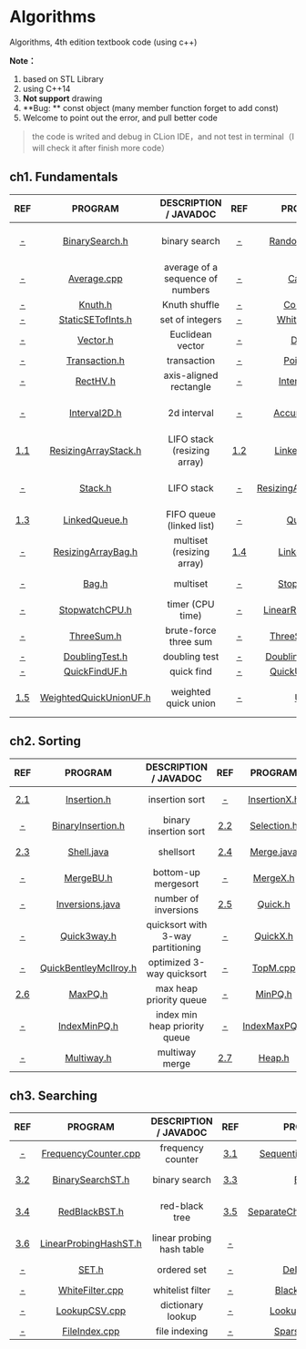 # Algorithms
Algorithms, 4th edition textbook code (using c++)

**Note：**

1. based on STL Library
2. using C++14
3. **Not support** drawing
4. **Bug: ** const object (many member function forget to add const)
4. Welcome to point out the error, and pull better code

> the code is writed and debug in CLion IDE，and not test in terminal（I will check it after finish more code）

## ch1. Fundamentals

|                             REF                              |                          PROGRAM                          |      DESCRIPTION / JAVADOC       |                             REF                              |                        PROGRAM                        |      DESCRIPTION / JAVADOC      |
| :----------------------------------------------------------: | :-------------------------------------------------------: | :------------------------------: | :----------------------------------------------------------: | :---------------------------------------------------: | :-----------------------------: |
|   [-](https://algs4.cs.princeton.edu/11model/index.php#-)    |         [BinarySearch.h](ch1/head/BinarySearch.h)         |          binary search           |   [-](https://algs4.cs.princeton.edu/11model/index.php#-)    |       [RandomSeq.cpp](ch1/2_RandomSeq/main.cpp)       | random numbers in a given range |
|   [-](https://algs4.cs.princeton.edu/11model/index.php#-)    |           [Average.cpp](ch1/3_Average/main.cpp)           | average of a sequence of numbers |   [-](https://algs4.cs.princeton.edu/11model/index.php#-)    |             [Cat.cpp](ch1/4_Cat/main.cpp)             |        concatenate files        |
|   [-](https://algs4.cs.princeton.edu/11model/index.php#-)    |                [Knuth.h](ch1/head/Knuth.h)                |          Knuth shuffle           |    [-](https://algs4.cs.princeton.edu/12oop/index.php#-)     |            [Counter.h](ch1/head/Counter.h)            |             counter             |
|    [-](https://algs4.cs.princeton.edu/12oop/index.php#-)     |      [StaticSETofInts.h](ch1/head/StaticSETofInts.h)      |         set of integers          |    [-](https://algs4.cs.princeton.edu/12oop/index.php#-)     |       [Whitelist.cpp](ch1/8_Whitelist/main.cpp)       |        whitelist client         |
|    [-](https://algs4.cs.princeton.edu/12oop/index.php#-)     |               [Vector.h](ch1/head/Vector.h)               |         Euclidean vector         |    [-](https://algs4.cs.princeton.edu/12oop/index.php#-)     |               [Date.h](ch1/head/Date.h)               |              date               |
|    [-](https://algs4.cs.princeton.edu/12oop/index.php#-)     |          [Transaction.h](ch1/head/Transaction.h)          |           transaction            |    [-](https://algs4.cs.princeton.edu/12oop/index.php#-)     |            [Point2D.h](ch1/head/Point2D.h)            |              point              |
|    [-](https://algs4.cs.princeton.edu/12oop/index.php#-)     |               [RectHV.h](ch1/head/RectHV.h)               |      axis-aligned rectangle      |    [-](https://algs4.cs.princeton.edu/12oop/index.php#-)     |         [Interval1D.h](ch1/head/Interval1D.h)         |           1d interval           |
|    [-](https://algs4.cs.princeton.edu/12oop/index.php#-)     |           [Interval2D.h](ch1/head/Interval2D.h)           |           2d interval            |    [-](https://algs4.cs.princeton.edu/12oop/index.php#-)     |        [Accumulator.h](ch1/head/Accumulator.h)        |   running average and stddev    |
| [1.1](https://algs4.cs.princeton.edu/13stacks/index.php#1.1) |   [ResizingArrayStack.h](ch1/head/ResizingArrayStack.h)   |   LIFO stack (resizing array)    | [1.2](https://algs4.cs.princeton.edu/13stacks/index.php#1.2) |        [LinkedStack.h](ch1/head/LinkedStack.h)        |    LIFO stack (linked list)     |
|   [-](https://algs4.cs.princeton.edu/13stacks/index.php#-)   |                [Stack.h](ch1/head/Stack.h)                |            LIFO stack            |   [-](https://algs4.cs.princeton.edu/13stacks/index.php#-)   | [ResizingArrayQueue.h](ch1/head/ResizingArrayQueue.h) |   FIFO queue (resizing array)   |
| [1.3](https://algs4.cs.princeton.edu/13stacks/index.php#1.3) |          [LinkedQueue.h](ch1/head/LinkedQueue.h)          |     FIFO queue (linked list)     |   [-](https://algs4.cs.princeton.edu/13stacks/index.php#-)   |              [Queue.h](ch1/head/Queue.h)              |           FIFO queue            |
|   [-](https://algs4.cs.princeton.edu/13stacks/index.php#-)   |     [ResizingArrayBag.h](ch1/head/ResizingArrayBag.h)     |    multiset (resizing array)     | [1.4](https://algs4.cs.princeton.edu/13stacks/index.php#1.4) |          [LinkedBag.h](ch1/head/LinkedBag.h)          |     multiset (linked list)      |
|   [-](https://algs4.cs.princeton.edu/13stacks/index.php#-)   |                  [Bag.h](ch1/head/Bag.h)                  |             multiset             |  [-](https://algs4.cs.princeton.edu/14analysis/index.php#-)  |          [Stopwatch.h](ch1/head/Stopwatch.h)          |        timer (wall time)        |
|  [-](https://algs4.cs.princeton.edu/14analysis/index.php#-)  |                    [StopwatchCPU.h]()                     |         timer (CPU time)         |  [-](https://algs4.cs.princeton.edu/14analysis/index.php#-)  |   [LinearRegression.h](ch1/head/LinearRegression.h)   |    simple linear regression     |
|  [-](https://algs4.cs.princeton.edu/14analysis/index.php#-)  |             [ThreeSum.h](ch1/head/ThreeSum.h)             |      brute-force three sum       |  [-](https://algs4.cs.princeton.edu/14analysis/index.php#-)  |       [ThreeSumFast.h](ch1/head/ThreeSumFast.h)       |        faster three sum         |
|  [-](https://algs4.cs.princeton.edu/14analysis/index.php#-)  |         [DoublingTest.h](ch1/head/DoublingTest.h)         |          doubling test           |  [-](https://algs4.cs.princeton.edu/14analysis/index.php#-)  |  [DoublingRatio.cpp](ch1/32_DoublingRatio/main.cpp)   |         doubling ratio          |
|     [-](https://algs4.cs.princeton.edu/15uf/index.php#-)     |          [QuickFindUF.h](ch1/head/QuickFindUF.h)          |            quick find            |     [-](https://algs4.cs.princeton.edu/15uf/index.php#-)     |       [QuickUnionUF.h](ch1/head/QuickUnionUF.h)       |           quick union           |
|   [1.5](https://algs4.cs.princeton.edu/15uf/index.php#1.5)   | [WeightedQuickUnionUF.h](ch1/head/WeightedQuickUnionUF.h) |       weighted quick union       |     [-](https://algs4.cs.princeton.edu/15uf/index.php#-)     |                 [UF.h](ch1/head/UF.h)                 | union-by-rank with path halving |

## ch2. Sorting

|                             REF                              |                           PROGRAM                            |       DESCRIPTION / JAVADOC       |                             REF                              |                           PROGRAM                            |     DESCRIPTION / JAVADOC     |
| :----------------------------------------------------------: | :----------------------------------------------------------: | :-------------------------------: | :----------------------------------------------------------: | :----------------------------------------------------------: | :---------------------------: |
| [2.1](https://algs4.cs.princeton.edu/21elementary/index.php#2.1) |             [Insertion.h](ch2/head/Insertion.h)              |          insertion sort           | [-](https://algs4.cs.princeton.edu/21elementary/index.php#-) |            [InsertionX.h](ch2/head/InsertionX.h)             |  insertion sort (optimized)   |
| [-](https://algs4.cs.princeton.edu/21elementary/index.php#-) |          [BinaryInsertion.h](ch2/head/InsertionX.h)          |       binary insertion sort       | [2.2](https://algs4.cs.princeton.edu/21elementary/index.php#2.2) |             [Selection.h](ch2/head/InsertionX.h)             |        selection sort         |
| [2.3](https://algs4.cs.princeton.edu/21elementary/index.php#2.3) | [Shell.java](https://algs4.cs.princeton.edu/21elementary/Shell.java.html) |             shellsort             | [2.4](https://algs4.cs.princeton.edu/22mergesort/index.php#2.4) | [Merge.java](https://algs4.cs.princeton.edu/22mergesort/Merge.java.html) |      top-down mergesort       |
| [-](https://algs4.cs.princeton.edu/22mergesort/index.php#-)  |               [MergeBU.h](ch2/head/MergeBU.h)                |        bottom-up mergesort        | [-](https://algs4.cs.princeton.edu/22mergesort/index.php#-)  |                [MergeX.h](ch2/head/MergeX.h)                 |      optimized mergesort      |
| [-](https://algs4.cs.princeton.edu/22mergesort/index.php#-)  | [Inversions.java](https://algs4.cs.princeton.edu/22mergesort/Inversions.java.html) |       number of inversions        | [2.5](https://algs4.cs.princeton.edu/23quicksort/index.php#2.5) |                 [Quick.h](ch2/head/Quick.h)                  |           quicksort           |
| [-](https://algs4.cs.princeton.edu/23quicksort/index.php#-)  |             [Quick3way.h](ch2/head/Quick3way.h)              | quicksort with 3-way partitioning | [-](https://algs4.cs.princeton.edu/23quicksort/index.php#-)  |                [QuickX.h](ch2/head/QuickX.h)                 |   optimized 2-way quicksort   |
| [-](https://algs4.cs.princeton.edu/23quicksort/index.php#-)  |   [QuickBentleyMcIlroy.h](ch2/head/QuickBentleyMcIlroy.h)    |     optimized 3-way quicksort     |     [-](https://algs4.cs.princeton.edu/24pq/index.php#-)     |               [TopM.cpp](ch2/14_TopM/main.cpp)               |     priority queue client     |
|   [2.6](https://algs4.cs.princeton.edu/24pq/index.php#2.6)   |                 [MaxPQ.h](ch2/head/MaxPQ.h)                  |      max heap priority queue      |     [-](https://algs4.cs.princeton.edu/24pq/index.php#-)     |                 [MinPQ.h](ch2/head/MinPQ.h)                  |    min heap priority queue    |
|     [-](https://algs4.cs.princeton.edu/24pq/index.php#-)     |            [IndexMinPQ.h](ch2/head/IndexMinPQ.h)             |   index min heap priority queue   |     [-](https://algs4.cs.princeton.edu/24pq/index.php#-)     |            [IndexMaxPQ.h](ch2/head/IndexMaxPQ.h)             | index max heap priority queue |
|     [-](https://algs4.cs.princeton.edu/24pq/index.php#-)     |              [Multiway.h](ch2/head/Multiway.h)               |          multiway merge           |   [2.7](https://algs4.cs.princeton.edu/24pq/index.php#2.7)   |                  [Heap.h](ch2/head/Heap.h)                   |           heapsort            |

## ch3. Searching

|                             REF                              |                         PROGRAM                         |   DESCRIPTION / JAVADOC   |                             REF                              |                           PROGRAM                            |    DESCRIPTION / JAVADOC     |
| :----------------------------------------------------------: | :-----------------------------------------------------: | :-----------------------: | :----------------------------------------------------------: | :----------------------------------------------------------: | :--------------------------: |
| [-](https://algs4.cs.princeton.edu/31elementary/index.php#-) | [FrequencyCounter.cpp](ch3/1_FrequencyCounter/main.cpp) |     frequency counter     | [3.1](https://algs4.cs.princeton.edu/31elementary/index.php#3.1) |    [SequentialSearchST.h](ch3/head/SequentialSearchST.h)     |      sequential search       |
| [3.2](https://algs4.cs.princeton.edu/31elementary/index.php#3.2) |      [BinarySearchST.h](ch3/head/BinarySearchST.h)      |       binary search       |  [3.3](https://algs4.cs.princeton.edu/32bst/index.php#3.3)   |                   [BST.h](ch3/head/BST.h)                    |      binary search tree      |
| [3.4](https://algs4.cs.princeton.edu/33balanced/index.php#3.4) |         [RedBlackBST.h](ch3/head/RedBlackBST.h)         |      red-black tree       |  [3.5](https://algs4.cs.princeton.edu/34hash/index.php#3.5)  | [SeparateChainingHashST.h](ch3/head/SeparateChainingHashST.h) | separate chaining hash table |
|  [3.6](https://algs4.cs.princeton.edu/34hash/index.php#3.6)  | [LinearProbingHashST.h](ch3/head/LinearProbingHashST.h) | linear probing hash table | [-](https://algs4.cs.princeton.edu/35applications/index.php#-) |                    [ST.h](ch3/head/ST.h)                     |     ordered symbol table     |
| [-](https://algs4.cs.princeton.edu/35applications/index.php#-) |                 [SET.h](ch3/head/SET.h)                 |        ordered set        | [-](https://algs4.cs.princeton.edu/35applications/index.php#-) |              [DeDup.cpp](ch3/10_DeDup/main.cpp)              |      remove duplicates       |
| [-](https://algs4.cs.princeton.edu/35applications/index.php#-) |     [WhiteFilter.cpp](ch3/11_WhiteFilter/main.cpp)      |     whitelist filter      | [-](https://algs4.cs.princeton.edu/35applications/index.php#-) |            [BlackFilter.cpp](ch3/12_BlackFilter)             |       blacklist filter       |
| [-](https://algs4.cs.princeton.edu/35applications/index.php#-) |       [LookupCSV.cpp](ch3/13_LookupCSV/main.cpp)        |     dictionary lookup     | [-](https://algs4.cs.princeton.edu/35applications/index.php#-) |        [LookupIndex.cpp](ch3/14_LookupIndex/main.cpp)        |   index and inverted index   |
| [-](https://algs4.cs.princeton.edu/35applications/index.php#-) |       [FileIndex.cpp](ch3/15_FileIndex/main.cpp)        |       file indexing       | [-](https://algs4.cs.princeton.edu/35applications/index.php#-) |          [SparseVector.h](ch3/head/SparseVector.h)           |        sparse vector         |

